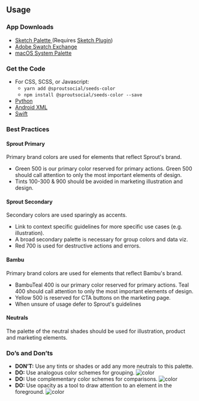 ## Usage

### App Downloads

- <a href="{{{siteUrl}}}/downloads/seeds-color.{{version}}.sketchpalette" download>Sketch Palette </a>(Requires <a href="https://github.com/andrewfiorillo/sketch-palettes">Sketch Plugin</a>)
- <a href="{{{siteUrl}}}/downloads/seeds-color.{{version}}.ase" download>Adobe Swatch Exchange</a>
- <a href="{{{siteUrl}}}/downloads/seeds-color.{{version}}.clr" download>macOS System Palette</a>

### Get the Code

- For CSS, SCSS, or Javascript:
    - `yarn add @sproutsocial/seeds-color`
    - `npm install @sproutsocial/seeds-color --save`
- <a href="{{{siteUrl}}}/downloads/seeds_color.py" download>Python</a>
- <a href="{{{siteUrl}}}/downloads/seeds_color.xml" download>Android XML</a>
- <a href="{{{siteUrl}}}/downloads/UIColor+SeedsColor.swift" download>Swift</a>


### Best Practices

#### Sprout Primary
Primary brand colors are used for elements that reflect Sprout's brand.

- Green 500 is our primary color reserved for primary actions. Green
 500 should call attention to only the most important elements of
 design.
- Tints 100-300 &amp; 900 should be avoided in marketing illustration and design.

#### Sprout Secondary
Secondary colors are used sparingly as accents.

- Link to context specific guidelines for more specific use cases (e.g. illustration).
- A broad secondary palette is necessary for group colors and data viz.
- Red 700 is used for destructive actions and errors.

#### Bambu
Primary brand colors are used for elements that reflect Bambu's brand.

- BambuTeal 400 is our primary color reserved for primary actions. Teal 400 should call attention to only the most important elements of design.
- Yellow 500 is reserved for CTA buttons on the marketing page.
- When unsure of usage defer to Sprout's guidelines

#### Neutrals
The palette of the neutral shades should be used for illustration, product and marketing elements.

### Do’s and Don’ts

- **DON’T:** Use any tints or shades or add any more neutrals to this palette.
- **DO:** Use analogous color schemes for grouping.
    ![color](/assets/SEEDS-Color-Analogous.svg)
- **DO:** Use complementary color schemes for comparisons.
    ![color](/assets/SEEDS-Color-Complementory.svg)
- **DO:** Use opacity as a tool to draw attention to an element in the foreground.
    ![color](/assets/SEEDS-Color-Opacity.svg)
